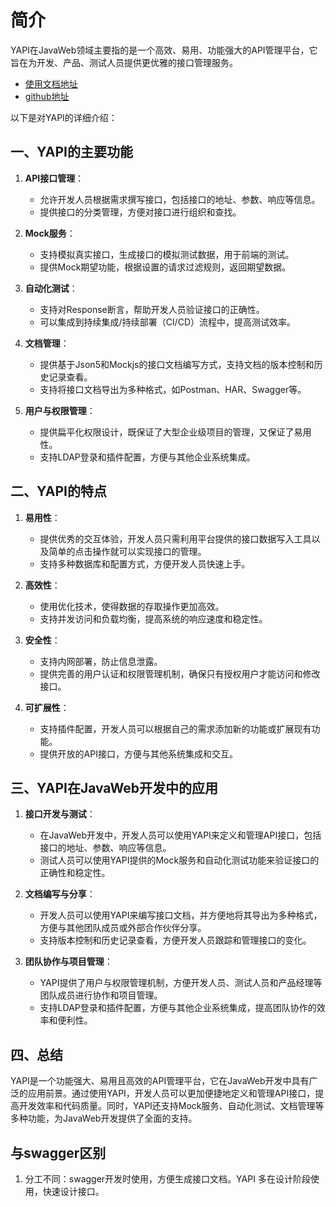 # 简介

YAPI在JavaWeb领域主要指的是一个高效、易用、功能强大的API管理平台，它旨在为开发、产品、测试人员提供更优雅的接口管理服务。

- [使用文档地址](https://hellosean1025.github.io/yapi/documents/index.html)
- [github地址](https://github.com/ymfe/yapi)

以下是对YAPI的详细介绍：

## 一、YAPI的主要功能

1. **API接口管理**：
   - 允许开发人员根据需求撰写接口，包括接口的地址、参数、响应等信息。
   - 提供接口的分类管理，方便对接口进行组织和查找。

2. **Mock服务**：
   - 支持模拟真实接口，生成接口的模拟测试数据，用于前端的测试。
   - 提供Mock期望功能，根据设置的请求过滤规则，返回期望数据。

3. **自动化测试**：
   - 支持对Response断言，帮助开发人员验证接口的正确性。
   - 可以集成到持续集成/持续部署（CI/CD）流程中，提高测试效率。

4. **文档管理**：
   - 提供基于Json5和Mockjs的接口文档编写方式，支持文档的版本控制和历史记录查看。
   - 支持将接口文档导出为多种格式，如Postman、HAR、Swagger等。

5. **用户与权限管理**：
   - 提供扁平化权限设计，既保证了大型企业级项目的管理，又保证了易用性。
   - 支持LDAP登录和插件配置，方便与其他企业系统集成。

## 二、YAPI的特点

1. **易用性**：
   - 提供优秀的交互体验，开发人员只需利用平台提供的接口数据写入工具以及简单的点击操作就可以实现接口的管理。
   - 支持多种数据库和配置方式，方便开发人员快速上手。

2. **高效性**：
   - 使用优化技术，使得数据的存取操作更加高效。
   - 支持并发访问和负载均衡，提高系统的响应速度和稳定性。

3. **安全性**：
   - 支持内网部署，防止信息泄露。
   - 提供完善的用户认证和权限管理机制，确保只有授权用户才能访问和修改接口。

4. **可扩展性**：
   - 支持插件配置，开发人员可以根据自己的需求添加新的功能或扩展现有功能。
   - 提供开放的API接口，方便与其他系统集成和交互。

## 三、YAPI在JavaWeb开发中的应用

1. **接口开发与测试**：
   - 在JavaWeb开发中，开发人员可以使用YAPI来定义和管理API接口，包括接口的地址、参数、响应等信息。
   - 测试人员可以使用YAPI提供的Mock服务和自动化测试功能来验证接口的正确性和稳定性。

2. **文档编写与分享**：
   - 开发人员可以使用YAPI来编写接口文档，并方便地将其导出为多种格式，方便与其他团队成员或外部合作伙伴分享。
   - 支持版本控制和历史记录查看，方便开发人员跟踪和管理接口的变化。

3. **团队协作与项目管理**：
   - YAPI提供了用户与权限管理机制，方便开发人员、测试人员和产品经理等团队成员进行协作和项目管理。
   - 支持LDAP登录和插件配置，方便与其他企业系统集成，提高团队协作的效率和便利性。

## 四、总结

YAPI是一个功能强大、易用且高效的API管理平台，它在JavaWeb开发中具有广泛的应用前景。通过使用YAPI，开发人员可以更加便捷地定义和管理API接口，提高开发效率和代码质量。同时，YAPI还支持Mock服务、自动化测试、文档管理等多种功能，为JavaWeb开发提供了全面的支持。

## 与swagger区别

1. 分工不同：swagger开发时使用，方便生成接口文档。YAPI 多在设计阶段使用，快速设计接口。
